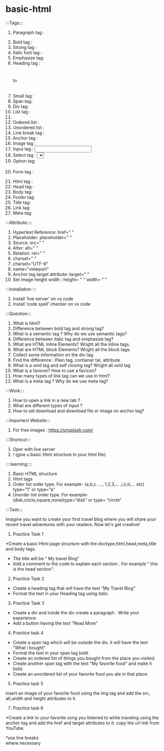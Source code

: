 # basic-html
:::Tags:::

1. Paragraph tag : <p> </p>
2. Bold tag : <b> </b>
3. Strong tag : <strong> </strong>
4. Italic font tag : <i> </i>
5. Emphasize tag: <em></em>
6. Heading tag : <h1></h1> to <h6></h6>
7. Small tag : <small></small>
8. Span tag: <span></span>
9. Div tag: <div></div>
10. List tag : <li></li>
11. Ordered list : <ol></ol>
12. Unordered list : <ul></ul>
13. Line break tag : <br>
14. Anchor tag :  <a href=""></a>
15. Image tag : <img src="" alt=""> 
16. Input tag : <input type="text">
17. Select tag : <select></select>
18. Option tag: <option value=""></option>
19. Form tag : <form></form>
20. Html tag : <html></html>
21. Head tag : <head></head>
22. Body tag: <body></body>
23. Footer tag: <footer></footer>
24. Title tag: <title></title>
25. Link tag: <Link>
26. Meta tag: <meta>


:::Attribute::::

1. Hypertext Reference: href=" "
2. Placeholder: placeholder=" "
3. Source: src=" "
4. Alter: alt=" "
5. Relation: rel=" "
6. charset=" "
7. charset="UTF-8"
8. name="viewport" 
9. Anchor tag target attribute: target=" " 
10. Set image height width : height= " " width= " "




:::Installation :::

1. Install ‘live server’ on vs code
2. Install ‘code spell’ checker on vs code

:::Question:::

1. What is html?
2. Difference between bold tag and strong tag?
3. What is a semantic tag ? Why do we use semantic tags?
4. Difference between italic tag and emphasize tag?
5. What are HTML Inline Elements? Wright all the inline tags.
6. What are HTML block Elements? Wright all the block tags.
7. Collect some information on the div tag.
8. Find the difference : Plain tag, container tar, attribute. 
9. What is a void tag and self closing tag? Wright all void tag
10. What is a favicon?  How to use a favicon?
11. How many types of link tag can we use in html?
12. What is a meta tag ? Why do we use meta tag?


:::Work:::

1. How to open a link in a new tab ?
2. What are different types of input ?
3. How to set download and download file or image on anchor tag?

:::Importect Website:::

1. For free images : https://unsplash.com/

:::Shortcut:::

 1.  Oper with live server 
2. ! (give u basic Html structure in your html file)

::::learning::::

1. Basic HTML structure
2. Html tags
3. Order list order type. For example- (a,b,c …., 1,2,3,... ,i,ii,iii,... etc) type=”1” or type=”a”
4. Unorder list order type. For example- (disk,circle,square,none)type=”disk” or type= “circle”

:::Task:::

Imagine you want to create your first travel blog where you will share your recent travel adventures with your readers. Now let's get creative!

1. Practice Task 1
   
*Create a basic Html page structure with the doctype,html,head,meta,title and body tags.
* The title will be " My travel Blog"
* Add a comment to the code to explain each section . For example " this is  the head section".

2. Practice Task 2
   
* Create a heading tag that will have the text "My Travel Blog"
* Format the text in your Heading tag using italic.

3. Practice Task 3
   
* Create a div and inside the div create a paragraph . Write your experience.
* Add a button having the text "Read More"

4. Practice task 4
   
* Create a span tag which will be outside the div. it will have the text "What i bought"
* Format the text in your span tag bold.
* Create an ordered list of things you bought from the place you visited.
* Create another span  tag with the text "My favorite food" and make it bold.
* Create an unordered list of your favorite food you ate in that place.

5. Practice task 5
   
insert an image of your favorite food using the img tag and add the src, alt,width and height attributes to it.

7. Practice task 6
   
*Create a link to your favorite song you listened to while traveling using the anchor tag and add the href and target attributes to it. copy the url link from YouTube.

*use line breaks<br> where necessary








